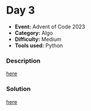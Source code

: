 # Day 3

* **Event:** Advent of Code 2023  
* **Category:** Algo
* **Difficulty:** Medium
* **Tools used:** Python

### Description

[here](https://adventofcode.com/2023/day/3)

### Solution

[here](main.py)
